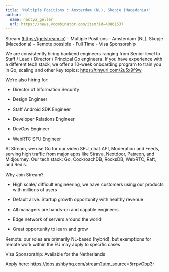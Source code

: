 ```yaml
---
title: "Multiple Positions : Amsterdam (NL), Skopje (Macedonia)"
author:
  name: nastya_geller
  url: https://news.ycombinator.com/item?id=43861537
---
```

Stream (<a href="https:&#x2F;&#x2F;getstream.io" rel="nofollow">https:&#x2F;&#x2F;getstream.io</a>) - Multiple Positions - Amsterdam (NL), Skopje (Macedonia) - Remote possible - Full Time - Visa Sponsorship

We are consistently hiring backend engineers ranging from Senior level to Staff &#x2F; Lead &#x2F; Director &#x2F; Principal Go engineers.
If you have experience with a different tech stack, we offer a 10-week onboarding program to train you in Go, scaling and other key topics: <a href="https:&#x2F;&#x2F;tinyurl.com&#x2F;2u5x9f9w" rel="nofollow">https:&#x2F;&#x2F;tinyurl.com&#x2F;2u5x9f9w</a>

We’re also hiring for:

* Director of Information Security

* Design Engineer

* Staff Android SDK Engineer

* Developer Relations Engineer

* DevOps Engineer

* WebRTC SFU Engineer

At Stream, we use Go for our video SFU, chat API, Moderation and Feeds, serving high traffic from major apps like Strava, Nextdoor, Patreon, and Midjourney. Our tech stack: Go, CockroachDB, RocksDB, WebRTC, Raft, and Redis.

Why Join Stream?

* High scale&#x2F; difficult engineering, we have customers using our products with millions of users

* Default alive. Startup growth opportunity with healthy revenue

* All managers are hands-on and capable engineers

* Edge network of servers around the world

* Great opportunity to learn and grow

Remote: our roles are primarily NL-based (hybrid), but exemptions for remote work within the EU may apply to specific cases

Visa Sponsorship: Available for the Netherlands

Apply here: <a href="https:&#x2F;&#x2F;jobs.ashbyhq.com&#x2F;stream?utm_source=5rrpvObp3r" rel="nofollow">https:&#x2F;&#x2F;jobs.ashbyhq.com&#x2F;stream?utm_source=5rrpvObp3r</a>
<JobApplication />
